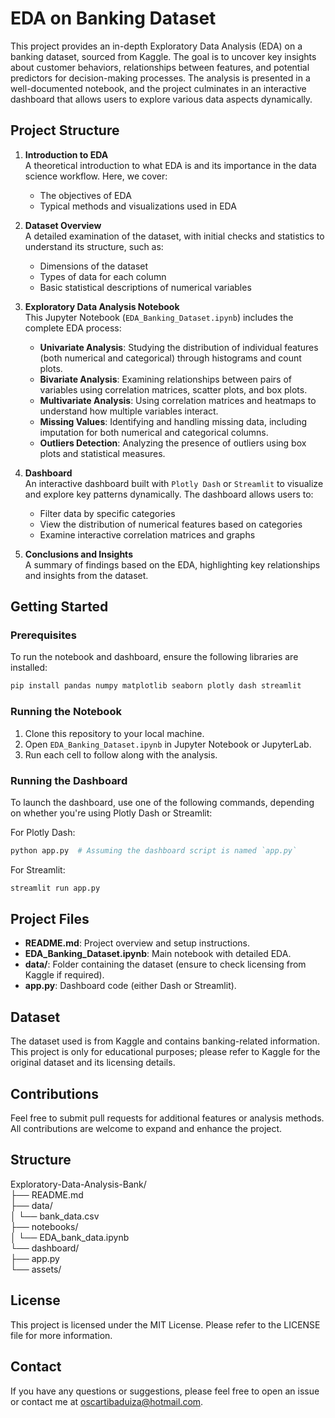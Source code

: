 # EDA on Banking Dataset

This project provides an in-depth Exploratory Data Analysis (EDA) on a banking dataset, sourced from Kaggle. The goal is to uncover key insights about customer behaviors, relationships between features, and potential predictors for decision-making processes. The analysis is presented in a well-documented notebook, and the project culminates in an interactive dashboard that allows users to explore various data aspects dynamically.

## Project Structure

1. **Introduction to EDA**  
   A theoretical introduction to what EDA is and its importance in the data science workflow. Here, we cover:
   - The objectives of EDA
   - Typical methods and visualizations used in EDA

2. **Dataset Overview**  
   A detailed examination of the dataset, with initial checks and statistics to understand its structure, such as:
   - Dimensions of the dataset
   - Types of data for each column
   - Basic statistical descriptions of numerical variables

3. **Exploratory Data Analysis Notebook**  
   This Jupyter Notebook (`EDA_Banking_Dataset.ipynb`) includes the complete EDA process:
   - **Univariate Analysis**: Studying the distribution of individual features (both numerical and categorical) through histograms and count plots.
   - **Bivariate Analysis**: Examining relationships between pairs of variables using correlation matrices, scatter plots, and box plots.
   - **Multivariate Analysis**: Using correlation matrices and heatmaps to understand how multiple variables interact.
   - **Missing Values**: Identifying and handling missing data, including imputation for both numerical and categorical columns.
   - **Outliers Detection**: Analyzing the presence of outliers using box plots and statistical measures.

4. **Dashboard**  
   An interactive dashboard built with `Plotly Dash` or `Streamlit` to visualize and explore key patterns dynamically. The dashboard allows users to:
   - Filter data by specific categories
   - View the distribution of numerical features based on categories
   - Examine interactive correlation matrices and graphs

5. **Conclusions and Insights**  
   A summary of findings based on the EDA, highlighting key relationships and insights from the dataset.

## Getting Started

### Prerequisites
To run the notebook and dashboard, ensure the following libraries are installed:

```bash
pip install pandas numpy matplotlib seaborn plotly dash streamlit
```

### Running the Notebook
1. Clone this repository to your local machine.
2. Open `EDA_Banking_Dataset.ipynb` in Jupyter Notebook or JupyterLab.
3. Run each cell to follow along with the analysis.

### Running the Dashboard
To launch the dashboard, use one of the following commands, depending on whether you're using Plotly Dash or Streamlit:

For Plotly Dash:
```bash
python app.py  # Assuming the dashboard script is named `app.py`
```

For Streamlit:
```bash
streamlit run app.py
```

## Project Files

- **README.md**: Project overview and setup instructions.
- **EDA_Banking_Dataset.ipynb**: Main notebook with detailed EDA.
- **data/**: Folder containing the dataset (ensure to check licensing from Kaggle if required).
- **app.py**: Dashboard code (either Dash or Streamlit).

## Dataset
The dataset used is from Kaggle and contains banking-related information. This project is only for educational purposes; please refer to Kaggle for the original dataset and its licensing details.

## Contributions
Feel free to submit pull requests for additional features or analysis methods. All contributions are welcome to expand and enhance the project.

## Structure

Exploratory-Data-Analysis-Bank/                                                            
├── README.md                                                        
├── data/                                                                
│   └── bank_data.csv                                                    
├── notebooks/                                                             
│   └── EDA_bank_data.ipynb                                                            
└── dashboard/                                                                
    ├── app.py                                                                
    └── assets/                                             
                                                                                
## License
This project is licensed under the MIT License. Please refer to the LICENSE file for more information.

## Contact
If you have any questions or suggestions, please feel free to open an issue or contact me at oscartibaduiza@hotmail.com.
